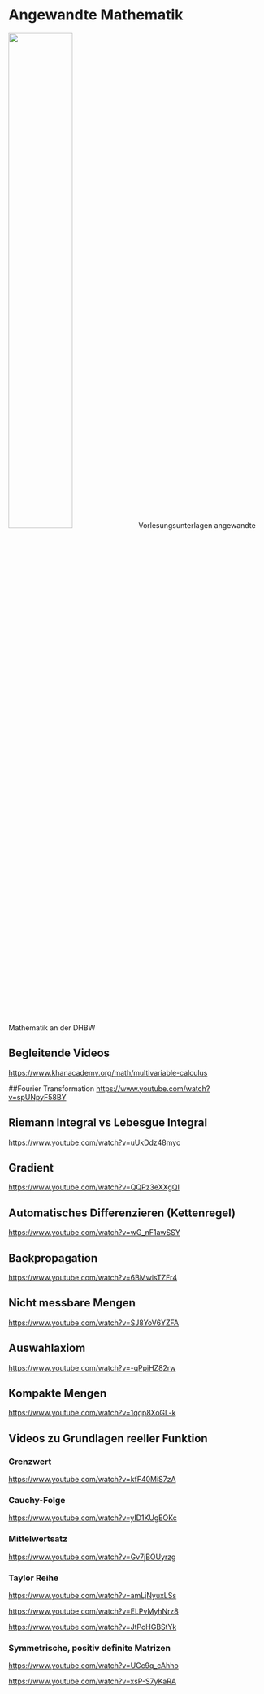 # Angewandte Mathematik
<img src="https://raw.githubusercontent.com/studio-fluffy/angewandte_mathematik/main/Skript/images/cover.png" width=50% >
Vorlesungsunterlagen angewandte Mathematik an der DHBW

## Begleitende Videos
https://www.khanacademy.org/math/multivariable-calculus

##Fourier Transformation
https://www.youtube.com/watch?v=spUNpyF58BY

## Riemann Integral vs Lebesgue Integral
https://www.youtube.com/watch?v=uUkDdz48myo

## Gradient
https://www.youtube.com/watch?v=QQPz3eXXgQI

## Automatisches Differenzieren (Kettenregel)
https://www.youtube.com/watch?v=wG_nF1awSSY

## Backpropagation
https://www.youtube.com/watch?v=6BMwisTZFr4

## Nicht messbare Mengen
https://www.youtube.com/watch?v=SJ8YoV6YZFA
## Auswahlaxiom
https://www.youtube.com/watch?v=-qPpiHZ82rw

## Kompakte Mengen
https://www.youtube.com/watch?v=1qqp8XoGL-k

## Videos zu Grundlagen reeller Funktion

### Grenzwert
https://www.youtube.com/watch?v=kfF40MiS7zA
### Cauchy-Folge
https://www.youtube.com/watch?v=yID1KUgEOKc

### Mittelwertsatz
https://www.youtube.com/watch?v=Gv7jBOUyrzg

### Taylor Reihe
https://www.youtube.com/watch?v=amLjNyuxLSs

https://www.youtube.com/watch?v=ELPvMyhNrz8

https://www.youtube.com/watch?v=JtPoHGBStYk

### Symmetrische, positiv definite Matrizen
https://www.youtube.com/watch?v=UCc9q_cAhho

https://www.youtube.com/watch?v=xsP-S7yKaRA

